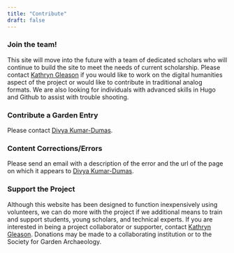 ```yaml
---
title: "Contribute"
draft: false
---
```


### Join the team!

This site will move into the future with a team of dedicated scholars who will continue to build the site to meet the needs of current scholarship. Please contact [Kathryn Gleason](mailto:klg16@cornell.edu) if you would like to work on the digital humanities aspect of the project or would like to contribute in traditional analog formats. We are also looking for individuals with advanced skills in Hugo and Github to assist with trouble shooting.


### Contribute a Garden Entry

Please contact [Divya Kumar-Dumas](mailto:dk4338@nyu.edu).


### Content Corrections/Errors

Please send an email with a description of the error and the url of the page on which it appears to [Divya Kumar-Dumas](mailto:dk4338@nyu.edu).


### Support the Project

Although this website has been designed to function inexpensively using volunteers, we can do more with the project if we additional means to train and support students, young scholars, and technical experts. If you are interested in being a project collaborator or supporter, contact [Kathryn Gleason](mailto:klg16@cornell.edu). Donations may be made to a collaborating institution or to the Society for Garden Archaeology.

